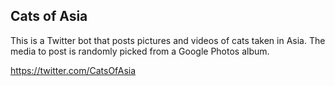 Cats of Asia
------------

This is a Twitter bot that posts pictures and videos of cats taken in Asia. The media to post is randomly picked from a
Google Photos album.

https://twitter.com/CatsOfAsia
